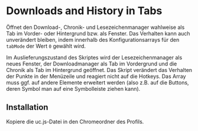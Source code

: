 # Downloads and History in Tabs
Öffnet den Download-, Chronik- und Lesezeichenmanager wahlweise als Tab im Vorder- oder Hintergrund bzw. als Fenster. Das Verhalten kann auch 
unverändert bleiben, indem innerhalb des Konfigurationsarrays für den `tabMode` der Wert `0` gewählt wird.

Im Auslieferungszustand des Skriptes wird der Lesezeichenmanager als neues Fenster, der Downloadmanager als Tab im Vordergrund und die Chronik als 
Tab im Hintergrund geöffnet. Das Skript verändert das Verhalten der Punkte in der Menüzeile und reagiert nicht auf die Hotkeys. Das Array muss ggf. 
auf andere Elemente erweitert werden (also z.B. auf die Buttons, deren Symbol man auf eine Symbolleiste ziehen kann).

## Installation
Kopiere die uc.js-Datei in den Chromeordner des Profils.


